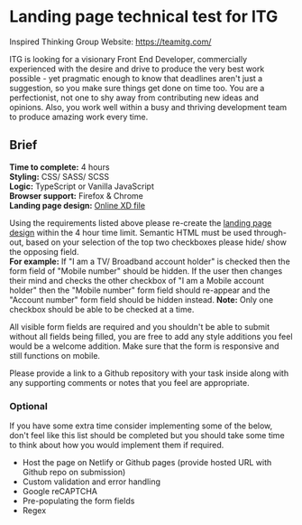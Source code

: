 # Landing page technical test for ITG
Inspired Thinking Group Website: https://teamitg.com/ <br />

ITG is looking for a visionary Front End Developer, commercially experienced with the desire and drive to produce the very best work possible - yet pragmatic enough to know that deadlines aren't just a suggestion, so you make sure things get done on time too. You are a perfectionist, not one to shy away from contributing new ideas and opinions. Also, you work well within a busy and thriving development team to produce amazing work every time.

## Brief
**Time to complete:** 4 hours <br/>
**Styling:** CSS/ SASS/ SCSS<br/>
**Logic:** TypeScript or Vanilla JavaScript<br/>
**Browser support:** Firefox & Chrome<br/>
**Landing page design:** [Online XD file](https://xd.adobe.com/view/36548cf1-656a-4482-93bb-4d2815569dce-6307/specs/)

Using the requirements listed above please re-create the [landing page design](https://xd.adobe.com/view/36548cf1-656a-4482-93bb-4d2815569dce-6307/specs/) within the 4 hour time limit. Semantic HTML must be used through-out, based on your selection of the top two checkboxes please hide/ show the opposing field. <br />
**For example:** If "I am a TV/ Broadband account holder" is checked then the form field of "Mobile number" should be hidden. If the user then changes their mind and checks the other checkbox of "I am a Mobile account holder" then the "Mobile number" form field should re-appear and the "Account number" form field should be hidden instead. **Note:** Only one checkbox should be able to be checked at a time.

All visible form fields are required and you shouldn't be able to submit without all fields being filled, you are free to add any style additions you feel would be a welcome addition. Make sure that the form is responsive and still functions on mobile. 

Please provide a link to a Github repository with your task inside along with any supporting comments or notes that you feel are appropriate.

### Optional
If you have some extra time consider implementing some of the below, don't feel like this list should be completed but you should take some time to think about how you would implement them if required.

 - Host the page on Netlify or Github pages (provide hosted URL with Github repo on submission)
 - Custom validation and error handling
 - Google reCAPTCHA 
 - Pre-populating the form fields 
 - Regex
